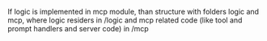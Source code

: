 

If logic is implemented in mcp module, than structure with folders logic and mcp, where logic residers in /logic and mcp related code (like tool and prompt handlers and server code) in /mcp